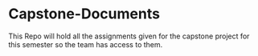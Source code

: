 # Capstone-Documents

This Repo will hold all the assignments given for the capstone project for this semester so the team has access to them.
